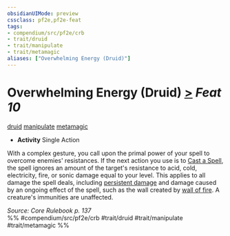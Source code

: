 ```yaml
---
obsidianUIMode: preview
cssclass: pf2e,pf2e-feat
tags:
- compendium/src/pf2e/crb
- trait/druid
- trait/manipulate
- trait/metamagic
aliases: ["Overwhelming Energy (Druid)"]
---
```

# Overwhelming Energy (Druid)  [>](../../Rules/core-rulebook/chapter-9-playing-the-game.md#Actions "Single Action") *Feat 10*  
[druid](../../Rules/traits/druid.md)  [manipulate](../../Rules/traits/manipulate.md)  [metamagic](../../Rules/traits/metamagic.md)  

- **Activity** Single Action

With a complex gesture, you call upon the primal power of your spell to overcome enemies' resistances. If the next action you use is to [Cast a Spell](../../Rules/actions/cast-a-spell.md), the spell ignores an amount of the target's resistance to acid, cold, electricity, fire, or sonic damage equal to your level. This applies to all damage the spell deals, including [persistent damage](../../Rules/conditions.md#Persistent%20Damage) and damage caused by an ongoing effect of the spell, such as the wall created by [wall of fire](../spells/wall-of-fire.md). A creature's immunities are unaffected.

*Source: Core Rulebook p. 137*  
%% #compendium/src/pf2e/crb #trait/druid #trait/manipulate #trait/metamagic %%